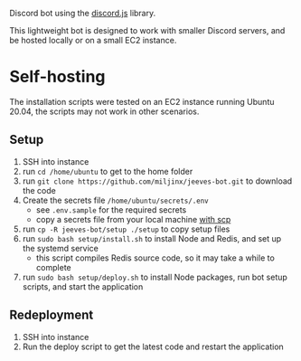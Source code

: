 Discord bot using the [discord.js](https://github.com/discordjs/discord.js) library.

This lightweight bot is designed to work with smaller Discord servers, and be hosted locally or on a small EC2 instance.

# Self-hosting

The installation scripts were tested on an EC2 instance running Ubuntu 20.04, the scripts may not work in other scenarios.

## Setup

1. SSH into instance
2. run `cd /home/ubuntu` to get to the home folder
3. run `git clone https://github.com/miljinx/jeeves-bot.git` to download the code
4. Create the secrets file `/home/ubuntu/secrets/.env`
   - see `.env.sample` for the required secrets
   - copy a secrets file from your local machine [with scp](https://docs.aws.amazon.com/AWSEC2/latest/UserGuide/AccessingInstancesLinux.html#AccessingInstancesLinuxSCP)
5. run `cp -R jeeves-bot/setup ./setup` to copy setup files
6. run `sudo bash setup/install.sh` to install Node and Redis, and set up the systemd service
   - this script compiles Redis source code, so it may take a while to complete
7. run `sudo bash setup/deploy.sh` to install Node packages, run bot setup scripts, and start the application

## Redeployment

1. SSH into instance
2. Run the deploy script to get the latest code and restart the application
